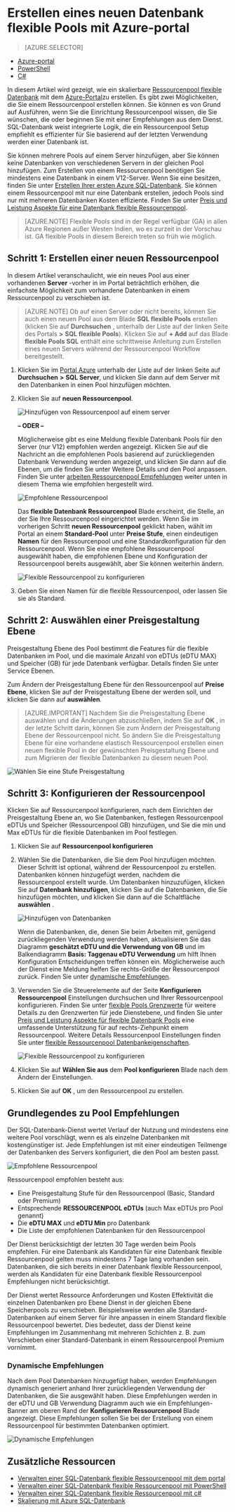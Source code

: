 <properties
    pageTitle="Erstellen Sie einen neuen flexible Pool mit dem Portal Azure | Microsoft Azure"
    description="Wie Sie einem Ressourcenpool skalierbare flexible Datenbank der SQL-Datenbank-Konfiguration für einfacher Verwaltung und Freigabe über Datenbanken viele Ressourcen hinzufügen."
    keywords="skalierbare Datenbank, Konfiguration der Datenbank"
    services="sql-database"
    documentationCenter=""
    authors="ninarn"
    manager="jhubbard"
    editor=""/>

<tags
    ms.service="sql-database"
    ms.devlang="NA"
    ms.date="07/20/2016"
    ms.author="ninarn"
    ms.workload="data-management"
    ms.topic="get-started-article"
    ms.tgt_pltfrm="NA"/>


# <a name="create-a-new-elastic-database-pool-with-the-azure-portal"></a>Erstellen eines neuen Datenbank flexible Pools mit Azure-portal

> [AZURE.SELECTOR]
- [Azure-portal](sql-database-elastic-pool-create-portal.md)
- [PowerShell](sql-database-elastic-pool-create-powershell.md)
- [C#](sql-database-elastic-pool-create-csharp.md)

In diesem Artikel wird gezeigt, wie ein skalierbare [Ressourcenpool flexible Datenbank](sql-database-elastic-pool.md) mit dem [Azure-Portal](https://portal.azure.com/)zu erstellen. Es gibt zwei Möglichkeiten, die Sie einem Ressourcenpool erstellen können. Sie können es von Grund auf Ausführen, wenn Sie die Einrichtung Ressourcenpool wissen, die Sie wünschen, die oder beginnen Sie mit einer Empfehlungen aus dem Dienst. SQL-Datenbank weist integrierte Logik, die ein Ressourcenpool Setup empfiehlt es effizienter für Sie basierend auf der letzten Verwendung werden einer Datenbank ist.

Sie können mehrere Pools auf einem Server hinzufügen, aber Sie können keine Datenbanken von verschiedenen Servern in der gleichen Pool hinzufügen. Zum Erstellen von einem Ressourcenpool benötigen Sie mindestens eine Datenbank in einem V12-Server. Wenn Sie eine besitzen, finden Sie unter [Erstellen Ihrer ersten Azure SQL-Datenbank](sql-database-get-started.md). Sie können einem Ressourcenpool mit nur eine Datenbank erstellen, jedoch Pools sind nur mit mehreren Datenbanken Kosten effiziente. Finden Sie unter [Preis und Leistung Aspekte für eine Datenbank flexible Ressourcenpool](sql-database-elastic-pool-guidance.md).

> [AZURE.NOTE] Flexible Pools sind in der Regel verfügbar (GA) in allen Azure Regionen außer Westen Indien, wo es zurzeit in der Vorschau ist.  GA flexible Pools in diesem Bereich treten so früh wie möglich. 

## <a name="step-1-create-a-new-pool"></a>Schritt 1: Erstellen einer neuen Ressourcenpool

In diesem Artikel veranschaulicht, wie ein neues Pool aus einer vorhandenen **Server** -vorher in im Portal beträchtlich erhöhen, die einfachste Möglichkeit zum vorhandene Datenbanken in einem Ressourcenpool zu verschieben ist. 

> [AZURE.NOTE] Ob auf einen Server oder nicht bereits, können Sie auch einen neuen Pool aus dem Blade **SQL flexible Pools** erstellen (klicken Sie auf **Durchsuchen** , unterhalb der Liste auf der linken Seite des Portals **>** **SQL flexible Pools**). Klicken Sie auf **+ Add** auf das Blade **flexible Pools SQL** enthält eine schrittweise Anleitung zum Erstellen eines neuen Servers während der Ressourcenpool Workflow bereitgestellt.

1. Klicken Sie im [Portal Azure](http://portal.azure.com/) unterhalb der Liste auf der linken Seite auf **Durchsuchen** **>** **SQL Server**, und klicken Sie dann auf dem Server mit den Datenbanken in einen Pool hinzufügen möchten.
2. Klicken Sie auf **neuen Ressourcenpool**.

    ![Hinzufügen von Ressourcenpool auf einem server](./media/sql-database-elastic-pool-create-portal/new-pool.png)

    **– ODER –**

    Möglicherweise gibt es eine Meldung flexible Datenbank Pools für den Server (nur V12) empfohlen werden angezeigt. Klicken Sie auf die Nachricht an die empfohlenen Pools basierend auf zurückliegenden Datenbank Verwendung werden angezeigt, und klicken Sie dann auf die Ebenen, um die finden Sie unter Weitere Details und den Pool anpassen. Finden Sie unter [arbeiten Ressourcenpool Empfehlungen](#understand-pool-recommendations) weiter unten in diesem Thema wie empfohlen hergestellt wird.

    ![Empfohlene Ressourcenpool](./media/sql-database-elastic-pool-create-portal/recommended-pool.png)

    Das **flexible Datenbank Ressourcenpool** Blade erscheint, die Stelle, an der Sie Ihre Ressourcenpool eingerichtet werden. Wenn Sie im vorherigen Schritt **neuen Ressourcenpool** geklickt haben, wählt im Portal an einem **Standard-Pool** unter **Preise Stufe**, einen eindeutigen **Namen** für den Ressourcenpool und eine Standardkonfiguration für den Ressourcenpool. Wenn Sie eine empfohlene Ressourcenpool ausgewählt haben, die empfohlenen Ebene und Konfiguration der Ressourcenpool bereits ausgewählt, aber Sie können weiterhin ändern.

    ![Flexible Ressourcenpool zu konfigurieren](./media/sql-database-elastic-pool-create-portal/configure-elastic-pool.png)

3. Geben Sie einen Namen für die flexible Ressourcenpool, oder lassen Sie sie als Standard.

## <a name="step-2-choose-a-pricing-tier"></a>Schritt 2: Auswählen einer Preisgestaltung Ebene

Preisgestaltung Ebene des Pool bestimmt die Features für die flexible Datenbanken im Pool, und die maximale Anzahl von eDTUs (eDTU MAX) und Speicher (GB) für jede Datenbank verfügbar. Details finden Sie unter Service Ebenen.

Zum Ändern der Preisgestaltung Ebene für den Ressourcenpool auf **Preise Ebene**, klicken Sie auf der Preisgestaltung Ebene der werden soll, und klicken Sie dann auf **auswählen**.

> [AZURE.IMPORTANT] Nachdem Sie die Preisgestaltung Ebene auswählen und die Änderungen abzuschließen, indem Sie auf **OK** , in der letzte Schritt darin, können Sie zum Ändern der Preisgestaltung Ebene der Ressourcenpool nicht. So ändern Sie die Preisgestaltung Ebene für eine vorhandene elastisch Ressourcenpool erstellen einen neuen flexible Pool in der gewünschten Preisgestaltung Ebene und zum Migrieren der flexible Datenbanken zu diesem neuen Pool.

![Wählen Sie eine Stufe Preisgestaltung](./media/sql-database-elastic-pool-create-portal/pricing-tier.png)

## <a name="step-3-configure-the-pool"></a>Schritt 3: Konfigurieren der Ressourcenpool

Klicken Sie auf Ressourcenpool konfigurieren, nach dem Einrichten der Preisgestaltung Ebene an, wo Sie Datenbanken, festlegen Ressourcenpool eDTUs und Speicher (Ressourcenpool GB) hinzufügen, und Sie die min und Max eDTUs für die flexible Datenbanken im Pool festlegen.

1. Klicken Sie auf **Ressourcenpool konfigurieren**
2. Wählen Sie die Datenbanken, die Sie dem Pool hinzufügen möchten. Dieser Schritt ist optional, während der Ressourcenpool zu erstellen. Datenbanken können hinzugefügt werden, nachdem die Ressourcenpool erstellt wurde.
    Um Datenbanken hinzuzufügen, klicken Sie auf **Datenbank hinzufügen**, klicken Sie auf die Datenbanken, die Sie hinzufügen möchten, und klicken Sie dann auf die Schaltfläche **auswählen** .

    ![Hinzufügen von Datenbanken](./media/sql-database-elastic-pool-create-portal/add-databases.png)

    Wenn die Datenbanken, die, denen Sie beim Arbeiten mit, genügend zurückliegenden Verwendung werden haben, aktualisieren Sie das Diagramm **geschätzt eDTU und die Verwendung von GB** und im Balkendiagramm **Basis: Taggenau eDTU Verwendung** um hilft Ihnen Konfiguration Entscheidungen treffen können ein. Möglicherweise auch der Dienst eine Meldung helfen Sie rechts-Größe der Ressourcenpool zurück. Finden Sie unter [dynamische Empfehlungen](#dynamic-recommendations).

3. Verwenden Sie die Steuerelemente auf der Seite **Konfigurieren Ressourcenpool** Einstellungen durchsuchen und Ihrer Ressourcenpool konfigurieren. Finden Sie unter [flexible Pools Grenzwerte](sql-database-elastic-pool.md#edtu-and-storage-limits-for-elastic-pools-and-elastic-databases) für weitere Details zu den Grenzwerten für jede Dienstebene, und finden Sie unter [Preis und Leistung Aspekte für flexible Datenbank Pools](sql-database-elastic-pool-guidance.md) eine umfassende Unterstützung für auf rechts-Ziehpunkt einem Ressourcenpool. Weitere Details Ressourcenpool Einstellungen finden Sie unter [flexible Ressourcenpool Datenbankeigenschaften](sql-database-elastic-pool.md#elastic-database-pool-properties).

    ![Flexible Ressourcenpool zu konfigurieren](./media/sql-database-elastic-pool-create-portal/configure-performance.png)

4. Klicken Sie auf **Wählen Sie aus** dem **Pool konfigurieren** Blade nach dem Ändern der Einstellungen.
5. Klicken Sie auf **OK** , um den Ressourcenpool zu erstellen.


## <a name="understand-pool-recommendations"></a>Grundlegendes zu Pool Empfehlungen

Der SQL-Datenbank-Dienst wertet Verlauf der Nutzung und mindestens eine weitere Pool vorschlägt, wenn es als einzelne Datenbanken mit kostengünstiger ist. Jede Empfehlungen ist mit einer eindeutigen Teilmenge der Datenbanken des Servers konfiguriert, die den Pool am besten passt.

![Empfohlene Ressourcenpool](./media/sql-database-elastic-pool-create-portal/recommended-pool.png)  

Ressourcenpool empfohlen besteht aus:

- Eine Preisgestaltung Stufe für den Ressourcenpool (Basic, Standard oder Premium)
- Entsprechende **RESSOURCENPOOL eDTUs** (auch Max eDTUs pro Pool genannt)
- Die **eDTU MAX** und **eDTU Min** pro Datenbank
- Die Liste der empfohlenen Datenbanken für den Ressourcenpool

Der Dienst berücksichtigt der letzten 30 Tage werden beim Pools empfehlen. Für eine Datenbank als Kandidaten für eine Datenbank flexible Ressourcenpool gelten muss mindestens 7 Tage lang vorhanden sein. Datenbanken, die sich bereits in einer Datenbank flexible Ressourcenpool, werden als Kandidaten für eine Datenbank flexible Ressourcenpool Empfehlungen nicht berücksichtigt.

Der Dienst wertet Ressource Anforderungen und Kosten Effektivität die einzelnen Datenbanken pro Ebene Dienst in der gleichen Ebene Speicherpools zu verschieben. Beispielsweise werden alle Standard-Datenbanken auf einem Server für ihre anpassen in einem Standard flexible Ressourcenpool bewertet. Dies bedeutet, dass der Dienst keine Empfehlungen im Zusammenhang mit mehreren Schichten z. B. zum Verschieben einer Standard-Datenbank in einem Ressourcenpool Premium vornimmt.

### <a name="dynamic-recommendations"></a>Dynamische Empfehlungen

Nach dem Pool Datenbanken hinzugefügt haben, werden Empfehlungen dynamisch generiert anhand Ihrer zurückliegenden Verwendung der Datenbanken, die Sie ausgewählt haben. Diese Empfehlungen werden in der eDTU und GB Verwendung Diagramm auch wie ein Empfehlungen-Banner am oberen Rand der **Konfigurieren Ressourcenpool** Blade angezeigt. Diese Empfehlungen sollen Sie bei der Erstellung von einem Ressourcenpool für bestimmten Datenbanken optimiert.

![Dynamische Empfehlungen](./media/sql-database-elastic-pool-create-portal/dynamic-recommendation.png)

## <a name="additional-resources"></a>Zusätzliche Ressourcen

- [Verwalten einer SQL-Datenbank flexible Ressourcenpool mit dem portal](sql-database-elastic-pool-manage-portal.md)
- [Verwalten einer SQL-Datenbank flexible Ressourcenpool mit PowerShell](sql-database-elastic-pool-manage-powershell.md)
- [Verwalten einer SQL-Datenbank flexible Ressourcenpool mit c#](sql-database-elastic-pool-manage-csharp.md)
- [Skalierung mit Azure SQL-Datenbank](sql-database-elastic-scale-introduction.md) 


